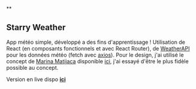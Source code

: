 **
## Starry Weather
App météo simple, développé a des fins d'apprentissage !
Utilisation de React (en composants fonctionnels et avec React Router),  de [WeatherAPI](https://www.weatherapi.com) pour les données météo (fetch avec [axios](https://github.com/axios/axios)).
Pour le design, j'ai utilisé le concept de [Marina Matijaca](https://dribbble.com/Marina_Matijaca) disponible [ici](https://dribbble.com/shots/2332668-Lonely-Mountain-Weather-Concept), j'ai essayé d'être le plus fidèle possible au concept.

Version en live dispo **[ici](https://starryweather.delceyhugo.dev)**
